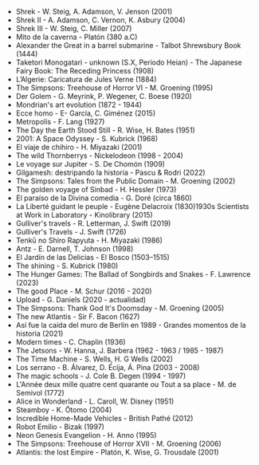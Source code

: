 * Shrek - W. Steig, A. Adamson, V. Jenson (2001)
* Shrek II -  A. Adamson, C. Vernon, K. Asbury (2004)
* Shrek III -  W. Steig, C. Miller (2007)
* Mito de la caverna - Platón (380 a.C)
* Alexander the Great in a barrel submarine - Talbot Shrewsbury Book (1444)
* Taketori Monogatari - unknown (S.X, Periodo Heian) - The Japanese Fairy Book: The Receding Princess (1908)
* L’Algerie: Caricatura de Jules Verne (1884)
* The Simpsons: Treehouse of Horror VI - M. Groening (1995)
* Der Golem - G. Meyrink, P. Wegener, C. Boese (1920)
* Mondrian's art evolution (1872 - 1944)
* Ecce homo - E- García, C. Giménez (2015)
* Metropolis - F. Lang (1927)
* The Day the Earth Stood Still - R. Wise, H. Bates (1951)
* 2001: A Space Odyssey - S. Kubrick (1968)
* El viaje de chihiro - H. Miyazaki (2001)
* The wild Thornberrys - Nickelodeon (1998 - 2004)
* Le voyage sur Jupiter - S. De Chomón (1909)
* Gilgamesh: destripando la historia - Pascu & Rodri (2022)
* The Simpsons: Tales from the Public Domain - M. Groening (2002)
* The golden voyage of Sinbad - H. Hessler (1973)
* El paraíso de la Divina comedia - G. Doré (circa 1860)
* La Liberté guidant le peuple - Eugène Delacroix (1830)1930s Scientists at Work in Laboratory - Kinolibrary (2015)
* Gulliver's travels - R. Letterman, J. Swift (2019)
* Gulliver's Travels - J. Swift (1726)
* Tenkū no Shiro Rapyuta - H. Miyazaki (1986)
* Antz - E. Darnell, T. Johnson (1998)
* El Jardín de las Delicias -  El Bosco (1503–1515)
* The shining  - S. Kubrick (1980)
* The Hunger Games: The Ballad of Songbirds and Snakes - F. Lawrence (2023)
* The good Place - M. Schur (2016 - 2020)
* Upload - G. Daniels (2020 - actualidad)
* The Simpsons: Thank God It's Doomsday - M. Groening (2005)
* The new Atlantis - Sir F. Bacon (1627)
* Así fue la caída del muro de Berlín en 1989 - Grandes momentos de la historia (2021)
* Modern times - C. Chaplin (1936)
* The Jetsons - W. Hanna, J. Barbera (1962 - 1963 / 1985 - 1987)
*  The Time Machine - S. Wells, H. G Wells (2002)
* Los serrano - B. Álvarez, D. Écija, Á. Pina (2003 - 2008)
* The magic schools - J. Cole B. Degen (1994 - 1997)
* L'Année deux mille quatre cent quarante ou Tout a sa place -  M. de Semivol (1772)
* Alice in Wonderland - L. Caroll, W. Disney (1951)
* Steamboy - K. Ōtomo (2004)
* Incredible Home-Made Vehicles - British Pathé (2012)
* Robot Emilio - Bizak (1997)
* Neon Genesis Evangelion - H. Anno (1995)
* The Simpsons: Treehouse of Horror XVII - M. Groening (2006)
* Atlantis: the lost Empire -  Platón, K. Wise, G. Trousdale (2001)
